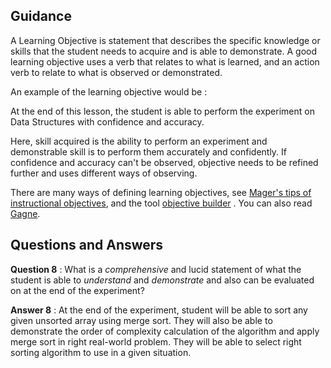 ## Guidance

   A Learning Objective is statement that describes the specific
     knowledge or skills that the student needs to acquire and is able
     to demonstrate. A good learning objective uses a verb that
     relates to what is learned, and an action verb to relate to what
     is observed or demonstrated.

   An example of the learning objective would be :
    
   At the end of this lesson, the student is able to perform
     the experiment on Data Structures with confidence and
     accuracy.

   Here, skill acquired is the ability to perform an experiment and
     demonstrable skill is to perform them accurately and confidently.
     If confidence and accuracy can't be observed, objective needs to
     be refined further and uses different ways of observing.
     
   There are many ways of defining learning objectives, see [Mager's tips of instructional objectives](http://www2.gsu.edu/~mstmbs/CrsTools/Magerobj.html), 
    and the tool [objective builder](https://cdl.ucf.edu/teach/resources/objective-builder-tool)
     . You can also read [Gagne](http://psycnet.apa.org/record/1974-33131-000).

## Questions and Answers

   **Question 8** : What is a _comprehensive_ and lucid statement of
                   what the student is able to _understand_ and
                   _demonstrate_ and also can be evaluated on at the
                   end of the experiment?
   
   **Answer 8** : At the end of the experiment, student will be able
                  to sort any given unsorted array using merge
                  sort. They will also be able to demonstrate the
                  order of complexity calculation of the algorithm and
                  apply merge sort in right real-world problem. They
                  will be able to select right sorting algorithm to
                  use in a given situation.
